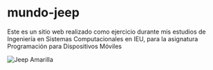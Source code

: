 # mundo-jeep
Este es un sitio web realizado como ejercicio durante mis estudios de Ingeniería en Sistemas Computacionales en IEU, para la asignatura Programación para Dispositivos Móviles


![Jeep Amarilla](https://images.hdqwalls.com/download/yellow-jeep-wrangler-rubicon-2021-4k-tj-1280x1024.jpg)
